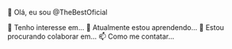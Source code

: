 👋 Olá, eu sou @TheBestOficial

👀 Tenho interesse em...
🌱 Atualmente estou aprendendo...
💞️ Estou procurando colaborar em...
📫 Como me contatar...
<!---
TheBestOficial/TheBestOficial é um repositório ✨ especial ✨ porque seu arquivo `README.md` (este arquivo) aparece em seu perfil no GitHub.
Você pode clicar no link Preview para dar uma olhada nas suas alterações.
--->
